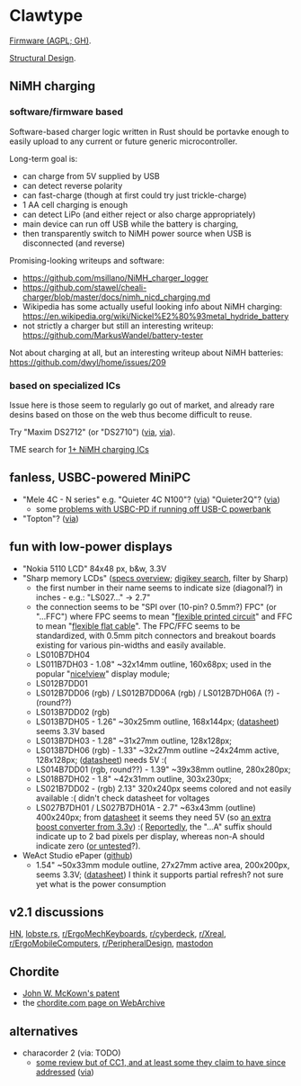 # Clawtype

[Firmware (AGPL; GH)](https://github.com/akavel/clawtype).

[Structural Design](https://www.printables.com/model/1231156-clawtype).

## NiMH charging

### software/firmware based

Software-based charger logic written in Rust
should be portavke enough to easily upload
to any current or future generic microcontroller.

Long-term goal is:
- can charge from 5V supplied by USB
- can detect reverse polarity
- can fast-charge (though at first could try just trickle-charge)
- 1 AA cell charging is enough
- can detect LiPo (and either reject or also charge appropriately)
- main device can run off USB while the battery is charging,
- then transparently switch to NiMH power source when USB is disconnected (and reverse)

Promising-looking writeups and software:
- https://github.com/msillano/NiMH_charger_logger
- https://github.com/stawel/cheali-charger/blob/master/docs/nimh_nicd_charging.md
- Wikipedia has some actually useful looking info about NiMH charging:
  https://en.wikipedia.org/wiki/Nickel%E2%80%93metal_hydride_battery
- not strictly a charger but still an interesting writeup:
  https://github.com/MarkusWandel/battery-tester

Not about charging at all,
but an interesting writeup about NiMH batteries:
https://github.com/dwyl/home/issues/209


### based on specialized ICs

Issue here is those seem to regularly go out of market,
and already rare desins based on those on the web
thus become difficult to reuse.

Try "Maxim DS2712" (or "DS2710") 
([via](https://youtu.be/S9PUO_Uw158),
[via](https://hackaday.com/2024/12/02/the-automatic-battery-charger-you-never-knew-you-needed/)).

TME search for [1+ NiMH charging ICs](https://www.tme.eu/pl/en/katalog/battery-and-battery-cells-controllers_112884/?params=2613:1503863;550:1925651,1834448&productListOrderBy=1000014)

## fanless, USBC-powered MiniPC

- "Mele 4C - N series" e.g. "Quieter 4C N100"? ([via](https://redd.it/1jgd7rr)) "Quieter2Q"? ([via](https://redd.it/vlyz96))
  - some [problems with USBC-PD if running off USB-C powerbank](https://old.reddit.com/r/MiniPCs/comments/1esw8w3/mele_mini_quieter_4c/lpy806e/)
- "Topton"? ([via](https://redd.it/1jgd7rr))

## fun with low-power displays

- "Nokia 5110 LCD" 84x48 px, b&w, 3.3V
- "Sharp memory LCDs"
  ([specs overview](https://mm.digikey.com/Volume0/opasdata/d220001/medias/docus/6165/lcd202009e.pdf);
  [digikey search](https://www.digikey.pl/pl/products/filter/lcd-oled-grafikk/107?s=N4IgjCBcoLQdIDGUBmBDANgZwKYBoQB7KAbRABYAmAVhAF0BfBggNilAEsATKEOABggEADgBdeIAgEdRAT15h%2BkkHOE5eaLMiZA),
  filter by Sharp)
  - the first number in their name seems to indicate size (diagonal?) in inches - e.g.: "LS027..." -> 2.7"
  - the connection seems to be "SPI over (10-pin? 0.5mm?) FPC" (or "...FFC")
    where FPC seems to mean "[flexible printed circuit](https://en.wikipedia.org/wiki/Flexible_printed_circuit)"
    and FFC to mean "[flexible flat cable](https://en.wikipedia.org/wiki/Flexible_flat_cable)".
    The FPC/FFC seems to be standardized,
    with 0.5mm pitch connectors and breakout boards existing for various pin-widths and easily available.
  - LS010B7DH04
  - LS011B7DH03 - 1.08" ~32x14mm outline, 160x68px;
    used in the popular "[nice!view](https://nicekeyboards.com/docs/nice-view/#specifications)" display module;
  - LS012B7DD01
  - LS012B7DD06 (rgb) / LS012B7DD06A (rgb) / LS012B7DH06A (?) - (round??)
  - LS013B7DD02 (rgb)
  - LS013B7DH05 - 1.26" ~30x25mm outline, 168x144px;
    ([datasheet](https://mm.digikey.com/Volume0/opasdata/d220001/medias/docus/2328/LS013B7DH05.pdf))
    seems 3.3V based
  - LS013B7DH03 - 1.28" ~31x27mm outline, 128x128px;
  - LS013B7DH06 (rgb) - 1.33" ~32x27mm outline ~24x24mm active, 128x128px;
    ([datasheet](https://mm.digikey.com/Volume0/opasdata/d220001/medias/docus/734/LS013B7DH06_Spec.pdf))
    needs 5V :(
  - LS014B7DD01 (rgb, round??) - 1.39" ~39x38mm outline, 280x280px;
  - LS018B7DH02 - 1.8" ~42x31mm outline, 303x230px;
  - LS021B7DD02 - (rgb) 2.13" 320x240px seems colored and not easily available :(
    didn't check datasheet for voltages
  - LS027B7DH01 / LS027B7DH01A - 2.7" ~63x43mm (outline) 400x240px;
    from [datasheet](https://mm.digikey.com/Volume0/opasdata/d220001/medias/docus/1272/LS027B7DH01_Rev_Jun_2010.pdf)
    it seems they need 5V
    (so [an extra boost converter from 3.3v](https://www.tindie.com/products/kuzyatech/sharp-memory-lcd-breakout-a2/)) :(
    [Reportedly](https://forum.digikey.com/t/ls027b7dh01-vs-ls027b7dh01a/5682),
    the "...A" suffix should indicate up to 2 bad pixels per display, whereas non-A should indicate zero
    ([or untested](https://forum.digikey.com/t/sharp-lq057q3dc03-tft-lcd-module-a-last-suffix/4820)?).
- WeAct Studio ePaper ([github](https://github.com/WeActStudio/WeActStudio.EpaperModule))
  - 1.54" ~50x33mm module outline, 27x27mm active area, 200x200px, seems 3.3V;
    ([datasheet](https://github.com/WeActStudio/WeActStudio.EpaperModule/blob/master/Doc/ZJY200200-0154DAAMFGN.pdf))
    I think it supports partial refresh? not sure yet what is the power consumption

## v2.1 discussions

[HN](https://news.ycombinator.com/item?id=43588420),
[lobste.rs](https://lobste.rs/s/o0xmgd/clawtype_custom_wearable_chorded),
[r/ErgoMechKeyboards](https://redd.it/1jrg5ul),
[r/cyberdeck](https://redd.it/1jwrnkv),
[r/Xreal](https://redd.it/1jrfupe),
[r/ErgoMobileComputers](https://redd.it/1jrg6ti),
[r/PeripheralDesign](https://redd.it/1jsx7p9),
[mastodon](https://merveilles.town/@akavel/114278656676862031)

## Chordite
- [John W. McKown's patent](https://patents.google.com/patent/US6429854)
- the [chordite.com page on WebArchive](https://web.archive.org/web/20220201061603/http://chordite.com/)

## alternatives

- characorder 2 (via: TODO)
  - [some review but of CC1, and at least some they claim to have since addressed](https://www.youtube.com/watch?v=IxCm86IbLok) ([via](https://old.reddit.com/r/typing/comments/1c0oi1s/how_fast_is_the_charachorder_compared_to/ll5h3bi/))
